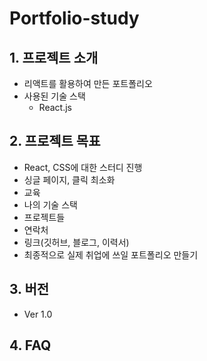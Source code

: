 # Portfolio-study

## 1. 프로젝트 소개

- 리액트를 활용하여 만든 포트폴리오
- 사용된 기술 스택
    - React.js

## 2. 프로젝트 목표
  - React, CSS에 대한 스터디 진행
  - 싱글 페이지, 클릭 최소화
  - 교육
  - 나의 기술 스택
  - 프로젝트들
  - 연락처
  - 링크(깃허브, 블로그, 이력서)
  - 최종적으로 실제 취업에 쓰일 포트폴리오 만들기

## 3. 버전
- Ver 1.0

## 4. FAQ
